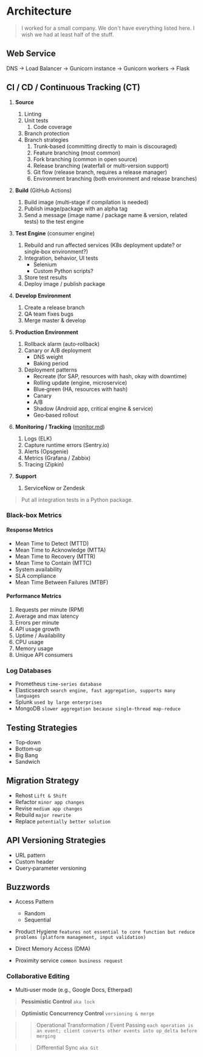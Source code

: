 # Architecture
> I worked for a small company. We don't have everything listed here. I wish we had at least half of the stuff.

## Web Service

DNS → Load Balancer → Gunicorn instance → Gunicorn workers → Flask

## CI / CD / Continuous Tracking (CT)

1. **Source**
   1. Linting  
   2. Unit tests  
      1. Code coverage  
   3. Branch protection  
   4. Branch strategies  
      1. Trunk‑based (committing directly to main is discouraged)  
      2. Feature branching (most common)  
      3. Fork branching (common in open source)  
      4. Release branching (waterfall or multi‑version support)  
      5. Git flow (release branch, requires a release manager)  
      6. Environment branching (both environment and release branches)

2. **Build** (GitHub Actions)
   1. Build image (multi‑stage if compilation is needed)  
   2. Publish image/package with an alpha tag  
   3. Send a message (image name / package name & version, related tests) to the test engine

3. **Test Engine** (consumer engine)
   1. Rebuild and run affected services (K8s deployment update? or single‑box environment?)  
   2. Integration, behavior, UI tests  
      - Selenium  
      - Custom Python scripts?  
   3. Store test results  
   4. Deploy image / publish package

4. **Develop Environment**
   1. Create a release branch  
   2. QA team fixes bugs  
   3. Merge master & develop  

5. **Production Environment**
   1. Rollback alarm (auto‑rollback)  
   2. Canary or A/B deployment  
      - DNS weight  
      - Baking period  
   3. Deployment patterns  
      - Recreate (for SAP, resources with hash, okay with downtime)  
      - Rolling update (engine, microservice)  
      - Blue‑green (HA, resources with hash)  
      - Canary  
      - A/B  
      - Shadow (Android app, critical engine & service)  
      - Geo‑based rollout  

6. **Monitoring / Tracking** ([monitor.md](./cloud/monitor.md))
   1. Logs (ELK)  
   2. Capture runtime errors (Sentry.io)  
   3. Alerts (Opsgenie)  
   4. Metrics (Grafana / Zabbix)  
   5. Tracing (Zipkin)

7. **Support**
   1. ServiceNow or Zendesk  

> Put all integration tests in a Python package.

### Black‑box Metrics

#### Response Metrics
- Mean Time to Detect (MTTD)  
- Mean Time to Acknowledge (MTTA)  
- Mean Time to Recovery (MTTR)  
- Mean Time to Contain (MTTC)  
- System availability  
- SLA compliance  
- Mean Time Between Failures (MTBF)

#### Performance Metrics
1. Requests per minute (RPM)  
2. Average and max latency  
3. Errors per minute  
4. API usage growth  
5. Uptime / Availability  
6. CPU usage  
7. Memory usage  
8. Unique API consumers  

### Log Databases
- Prometheus `time‑series database`  
- Elasticsearch `search engine, fast aggregation, supports many languages`  
- Splunk `used by large enterprises`  
- MongoDB `slower aggregation because single‑thread map‑reduce`

## Testing Strategies
- Top‑down  
- Bottom‑up  
- Big Bang  
- Sandwich  

## Migration Strategy
- Rehost `Lift & Shift`  
- Refactor `minor app changes`  
- Revise `medium app changes`  
- Rebuild `major rewrite`  
- Replace `potentially better solution`

## API Versioning Strategies
- URL pattern  
- Custom header  
- Query‑parameter versioning  

## Buzzwords
- Access Pattern  
  - Random  
  - Sequential  
- Product Hygiene `features not essential to core function but reduce problems (platform management, input validation)`  

- Direct Memory Access (DMA)  
- Proximity service `common business request`

### Collaborative Editing
- Multi‑user mode (e.g., Google Docs, Etherpad)

> **Pessimistic Control** `aka lock`  

> **Optimistic Concurrency Control** `versioning & merge`  

>> Operational Transformation / Event Passing `each operation is an event; client converts other events into op_delta before merging`  

>> Differential Sync `aka Git`
